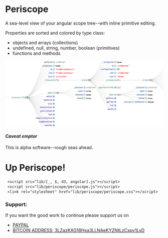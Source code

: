 # Periscope

A sea-level view of your angular scope tree--with inline primitive editing.

Properties are sorted and colored by type class:

* objects and arrays (collections)
* undefined, null, string, number, boolean (primitives)
* functions and methods

![Example periscope visualization](docs/example.png)

#### _Caveat emptor_

This is alpha software--rough seas ahead.

# Up Periscope!

```
 <script src="lib/[_, $, d3, angular].js"></script>
 <script src="lib/periscope/periscope.js"></script>
 <link rel="stylesheet" href="lib/periscope/periscope.css"></script>
```

### Support:

If you want the good work to continue please support us on

* [PAYPAL](https://www.paypal.me/ishandutta2007)
* [BITCOIN ADDRESS: 3LZazKXG18Hxa3LLNAeKYZNtLzCxpv1LyD](https://www.coinbase.com/join/5a8e4a045b02c403bc3a9c0c)
